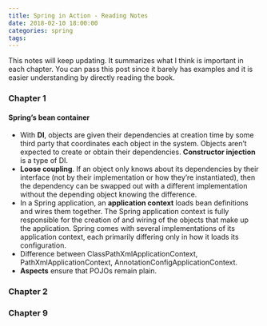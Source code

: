 ```yaml
---
title: Spring in Action - Reading Notes
date: 2018-02-10 18:00:00
categories: spring 
tags:
---
```

This notes will keep updating. It summarizes what I think is important in each chapter. You can pass this post since it barely has examples and it is easier understanding by directly reading the book.
<!-- more -->
### Chapter 1
#### Spring’s bean container
- With **DI**, objects are given their dependencies at creation time by some third party that coordinates each object in the system. Objects aren’t expected to create or obtain their dependencies. **Constructor injection** is a type of DI.
- **Loose coupling**. If an object only knows about its dependencies by their interface (not by their implementation or how they’re instantiated), then the dependency can be swapped out with a different implementation without the depending object knowing the difference.
- In a Spring application, an **application context** loads bean definitions and wires them together. The Spring application context is fully responsible for the creation of and wiring of the objects that make up the application. Spring comes with several implementations of its application context, each primarily differing only in how it loads its configuration.
- Difference between ClassPathXmlApplicationContext, PathXmlApplicationContext, AnnotationConfigApplicationContext.
- **Aspects** ensure that POJOs remain plain.



### Chapter 2

### Chapter 9
